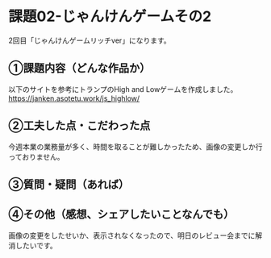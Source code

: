 # 課題02-じゃんけんゲームその2
2回目「じゃんけんゲームリッチver」になります。

## ①課題内容（どんな作品か）
以下のサイトを参考にトランプのHigh and Lowゲームを作成しました。　　
https://janken.asotetu.work/js_highlow/

## ②工夫した点・こだわった点
今週本業の業務量が多く、時間を取ることが難しかったため、画像の変更しか行っておりません。

## ③質問・疑問（あれば）

## ④その他（感想、シェアしたいことなんでも）
画像の変更をしたせいか、表示されなくなったので、明日のレビュー会までに解消したいです。
